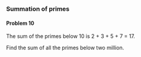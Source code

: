 ### Summation of primes

#### Problem 10

The sum of the primes below 10 is 2 + 3 + 5 + 7 = 17.

Find the sum of all the primes below two million.